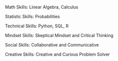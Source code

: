 Math Skills: Linear Algebra, Calculus

Statistic Skills: Probabilities

Technical Skills: Python, SQL, R

Mindset Skills: Skeptical Mindset and Critical Thinking

Social Skills: Collaborative and Communicative

Creative Skills: Creative and Curious Problem Solver

